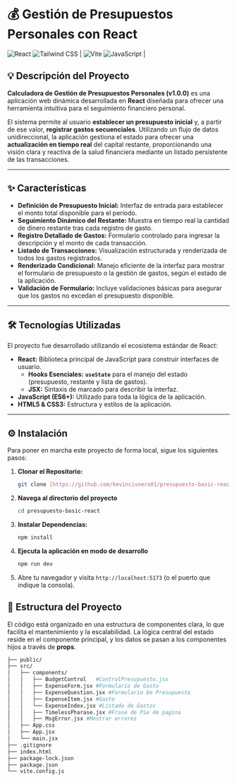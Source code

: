 # 💰 Gestión de Presupuestos Personales con React



![React](https://img.shields.io/badge/React-20232A?style=for-the-badge&logo=react&logoColor=61DAFB)
![Tailwind CSS](https://img.shields.io/badge/tailwind_css-%2338B2AC.svg?style=for-the-badge&logo=tailwind-css&logoColor=white) |
![Vite](https://img.shields.io/badge/Vite-646CFF?style=for-the-badge&logo=vite&logoColor=white)
![JavaScript](https://img.shields.io/badge/javascript-%23323330.svg?style=for-the-badge&logo=javascript&logoColor=%23F7DF1E) |

## 💡 Descripción del Proyecto

**Calculadora de Gestión de Presupuestos Personales (v1.0.0)** es una aplicación web dinámica desarrollada en **React** diseñada para ofrecer una herramienta intuitiva para el seguimiento financiero personal.

El sistema permite al usuario **establecer un presupuesto inicial** y, a partir de ese valor, **registrar gastos secuenciales**. Utilizando un flujo de datos unidireccional, la aplicación gestiona el estado para ofrecer una **actualización en tiempo real** del capital restante, proporcionando una visión clara y reactiva de la salud financiera mediante un listado persistente de las transacciones.

---

## ✨ Características

* **Definición de Presupuesto Inicial:** Interfaz de entrada para establecer el monto total disponible para el período.
* **Seguimiento Dinámico del Restante:** Muestra en tiempo real la cantidad de dinero restante tras cada registro de gasto.
* **Registro Detallado de Gastos:** Formulario controlado para ingresar la descripción y el monto de cada transacción.
* **Listado de Transacciones:** Visualización estructurada y renderizada de todos los gastos registrados.
* **Renderizado Condicional:** Manejo eficiente de la interfaz para mostrar el formulario de presupuesto o la gestión de gastos, según el estado de la aplicación.
* **Validación de Formulario:** Incluye validaciones básicas para asegurar que los gastos no excedan el presupuesto disponible.

---

## 🛠️ Tecnologías Utilizadas

El proyecto fue desarrollado utilizando el ecosistema estándar de React:

* **React:** Biblioteca principal de JavaScript para construir interfaces de usuario.
    * **Hooks Esenciales:** **`useState`** para el manejo del estado (presupuesto, restante y lista de gastos).
    * **JSX:** Sintaxis de marcado para describir la interfaz.
* **JavaScript (ES6+):** Utilizado para toda la lógica de la aplicación.
* **HTML5 & CSS3:** Estructura y estilos de la aplicación.

---

## ⚙️ Instalación

Para poner en marcha este proyecto de forma local, sigue los siguientes pasos:

1.  **Clonar el Repositorio:**
    ```bash
    git clone [https://github.com/kevincisnero01/presupuesto-basic-react.git](https://github.com/kevincisnero01/presupuesto-basic-react.git)
    
    ```
2.  **Navega al directorio del proyecto**
    ```bash
    cd presupuesto-basic-react
    ```

3.  **Instalar Dependencias:**
    ```bash
    npm install
    ```

4.  **Ejecuta la aplicación en modo de desarrollo**
    ```bash
    npm run dev
    ```

5.  Abre tu navegador y visita `http://localhost:5173` (o el puerto que indique la consola).


## 📂 Estructura del Proyecto

El código está organizado en una estructura de componentes clara, lo que facilita el mantenimiento y la escalabilidad. La lógica central del estado reside en el componente principal, y los datos se pasan a los componentes hijos a través de **props**.
```bash
├── public/
├── src/
│   ├── components/
│   │   ├── BudgetControl   #ControlPresupuesto.jsx
│   │   ├── ExpenseForm.jsx #Formulario de Gasto
│   │   ├── ExpenseQuestion.jsx #Formulario De Presupuesto
│   │   ├── ExpenseItem.jsx #Gasto
│   │   └── ExpenseIndex.jsx #Listado de Gastos
│   │   ├── TimelessPharase.jsx #Frase de Pie de pagina 
│   │   ├── MsgError.jsx #Mostrar errores
│   ├── App.css
│   ├── App.jsx
│   └── main.jsx
├── .gitignore
├── index.html
├── package-lock.json
├── package.json
└── vite.config.js
```